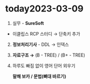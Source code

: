 # today2023-03-09
    
 1. 실무 - **SureSoft**
    
 - 이클립스 RCP 스터디 → 단축키 추가
    
 2. **정보처리기사** - DDL → 인덱스 
    
 3. **자료구조 →** (B - TREE) / (B+ - TREE)
    
 4. 하루도 빠짐 없이 영어 단어 외우기
    
    **말해 보카 / 문법(뼈대 바르기)**
